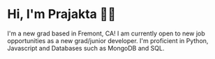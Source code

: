 # Hi, I'm Prajakta 👋🏼

I'm a new grad based in Fremont, CA! I am currently open to new job opportunities as a new grad/junior developer.
I'm proficient in Python, Javascript and Databases such as MongoDB and SQL.

